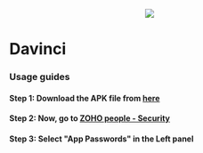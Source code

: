 <p align="center">
  <img src="https://visualbi.com/wp-content/uploads/visualbi-logo-175-60.png"/>
</p> 

# Davinci
### Usage guides

#### Step 1: Download the APK file from [here](https://exp-shell-app-assets.s3.us-west-1.amazonaws.com/android/%40sivakumar00/davinci-bf661b0b4d414c94b98cf2538d4e311d-signed.apk)

#### Step 2: Now, go to [ZOHO people - Security](https://accounts.zoho.com/u/h#security/security_pwd)

#### Step 3: Select "App Passwords" in the Left panel
<p align="center">
  <img src=""/>
</p> 


